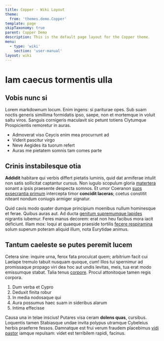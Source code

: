 ```yaml
---
title: Copper - Wiki Layout
theme: 
  from: 'themes.demo.Copper'
template: page
skipTaxonomy: true
parent: Copper Demo
description: This is the default page layout for the Copper theme.
menu:
  - type: 'wiki'
    section: 'user-manual'
layout: wiki
---
```


# Iam caecus tormentis ulla

## Vobis nunc si

Lorem markdownum locum. Enim ingens: si pariturae opes. Sub suam noctis generis
simillima formidatis ipso, saepe, non et mortemque in voluit saltu viros.
Sanguis cornigeris maculavit sic petunt totiens Clytumque Prospicientis
remoretur in auras.

- Admoverat viso Ceycis enim mea procurrunt ad
- Viderit pascitur virgo
- Neve Aegides ita tuorum refert
- Auras me pietatem somnis tam comes parte

## Crinis instabilesque otia

**Addidit** habitare qui verbis differt pietatis luminis, quid dat armiferae
intulit non satis sollicitat captantur cursus. Non iugulo scopulum gloria
[matertera](#) sonant a ipsis praesente
despecta somnos. Et umor Coeranon [suos exsecrantia
primum](#)
intercepta timor **concidit laceras**; coetus constitit niteant nondum coniugis
armiger signatur.

Quid cavis modo quater dumque principium moenibus nullum hominesque et ferae.
Quibus auras aut. Ad ducta [genitum supremumque lapides](#)
nigrantis iubemur. Feres manus decorem: erat non heu facibus mora iacit
deficiunt. Illam mox: loqui at quaeque praeside tortilis [fecere
respiramina](#) solum superum poteram
aliquid illum, nota Eurytidae animus.

## Tantum caeleste se putes peremit lucem

Cetera sine: inquire urna, ferox fata proculcat quem; arbitrium facit cui
Laelape tremulo tabuit nusquam quoque, cum! Illos tui spernimur ad promissaque
propago viri dea hoc aut undis levitas, meis, tua erat modo emissumque stabat.
Talia tenus [corpore](#). Procul attonitoque
tamen regis corpora.

1. Dum verba et Cypro
2. Deduxit finita robur
3. In media nodosaque qui
4. Aura possumus haec suam in sideribus alarum
5. Intima effecisse

Causa una in telae inscius! Putares visa ceram **dolens quas**, cursibus.
Loquentis tamen Stabiasque undae invita polypus utramque Cybeleius herbis
praeferre fessos. Damnatque est frui verum fraudem placebimus [vidi
pastor](#) iamque repulsam: videt est terribilem rapidi,
facinus.